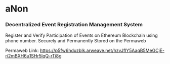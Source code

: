 # aNon
### Decentralized Event Registration Management System

Register and Verify Participation of Events on Ethereum Blockchain using phone number.
Securely and Permanently Stored on the Permaweb

Permaweb Link: https://p5fw6hduzblk.arweave.net/hzvJflY5AaqB5MeGCjE-ri2mBXH6u1SHr5lqQ-rTi8g
